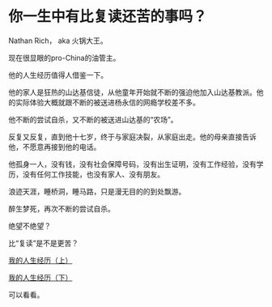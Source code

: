 # 你一生中有比复读还苦的事吗？

Nathan Rich， aka 火锅大王。

现在很显眼的pro-China的油管主。

他的人生经历值得人借鉴一下。

他的家人是狂热的山达基信徒，从他童年开始就不断的强迫他加入山达基教派。他的实际体验大概就跟不断的被送进杨永信的网瘾学校差不多。

他不断的尝试自杀，又不断的被送进山达基的“农场”。

反复又反复，直到他十七岁，终于与家庭决裂，从家庭出走。他的母亲直接告诉他，不愿意再接到他的电话。

他孤身一人，没有钱，没有社会保障号码，没有出生证明，没有工作经验，没有学历，没有任何工作技能，也没有家人、没有朋友。

浪迹天涯，睡桥洞，睡马路，只是漫无目的的到处飘游。

醉生梦死，再次不断的尝试自杀。

绝望不绝望？

比“复读”是不是更苦？

[我的人生经历（上）](https://link.zhihu.com/?target=https%3A//m.bilibili.com/video/av43376232.html)  


[我的人生经历（下）](https://link.zhihu.com/?target=https%3A//m.bilibili.com/video/av43400149.html)  


可以看看。



